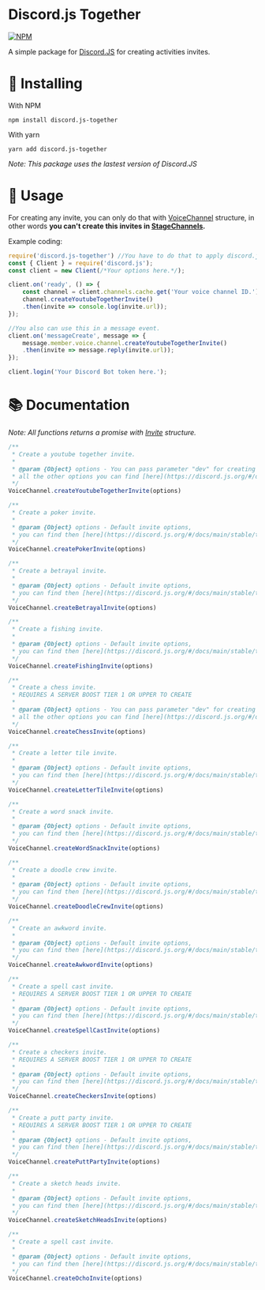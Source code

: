 <p align="center">
<h1><strong>Discord.js Together</strong></h1>

[![NPM](https://nodei.co/npm/discord.js-together.png)](https://nodei.co/npm/discord.js-together)

A simple package for [Discord.JS](https://www.npmjs.com/package/discord.js) for creating activities invites.

# 📌 Installing

With NPM
```
npm install discord.js-together
```

With yarn
```
yarn add discord.js-together
```

*Note: This package uses the lastest version of Discord.JS*

# 🔌 Usage

For creating any invite, you can only do that with [VoiceChannel](https://discord.js.org/#/docs/main/stable/class/VoiceChannel) structure, in other words **you can't create this invites in [StageChannels](https://discord.js.org/#/docs/main/stable/class/StageChannel).**

Example coding:
```js
require('discord.js-together') //You have to do that to apply discord.js-together functions.
const { Client } = require('discord.js');
const client = new Client(/*Your options here.*/);

client.on('ready', () => {
    const channel = client.channels.cache.get('Your voice channel ID.');
    channel.createYoutubeTogetherInvite()
    .then(invite => console.log(invite.url));
});

//You also can use this in a message event.
client.on('messageCreate', message => {
    message.member.voice.channel.createYoutubeTogetherInvite()
    .then(invite => message.reply(invite.url));
});

client.login('Your Discord Bot token here.');
```

# 📚 Documentation

*Note: All functions returns a promise with [Invite](https://discord.js.org/#/docs/main/stable/class/Invite) structure.*

```js
/**
 * Create a youtube together invite.
 * 
 * @param {Object} options - You can pass parameter "dev" for creating a development youtube together,
 * all the other options you can find [here](https://discord.js.org/#/docs/main/stable/typedef/CreateInviteOptions)
 */
VoiceChannel.createYoutubeTogetherInvite(options)

/**
 * Create a poker invite.
 * 
 * @param {Object} options - Default invite options,
 * you can find then [here](https://discord.js.org/#/docs/main/stable/typedef/CreateInviteOptions)
 */
VoiceChannel.createPokerInvite(options)

/**
 * Create a betrayal invite.
 * 
 * @param {Object} options - Default invite options,
 * you can find then [here](https://discord.js.org/#/docs/main/stable/typedef/CreateInviteOptions)
 */
VoiceChannel.createBetrayalInvite(options)

/**
 * Create a fishing invite.
 * 
 * @param {Object} options - Default invite options,
 * you can find then [here](https://discord.js.org/#/docs/main/stable/typedef/CreateInviteOptions)
 */
VoiceChannel.createFishingInvite(options)

/**
 * Create a chess invite.
 * REQUIRES A SERVER BOOST TIER 1 OR UPPER TO CREATE
 * 
 * @param {Object} options - You can pass parameter "dev" for creating a development chess,
 * all the other options you can find [here](https://discord.js.org/#/docs/main/stable/typedef/CreateInviteOptions)
 */
VoiceChannel.createChessInvite(options)

/**
 * Create a letter tile invite.
 * 
 * @param {Object} options - Default invite options,
 * you can find then [here](https://discord.js.org/#/docs/main/stable/typedef/CreateInviteOptions)
 */
VoiceChannel.createLetterTileInvite(options)

/**
 * Create a word snack invite.
 * 
 * @param {Object} options - Default invite options,
 * you can find then [here](https://discord.js.org/#/docs/main/stable/typedef/CreateInviteOptions)
 */
VoiceChannel.createWordSnackInvite(options)

/**
 * Create a doodle crew invite.
 * 
 * @param {Object} options - Default invite options,
 * you can find then [here](https://discord.js.org/#/docs/main/stable/typedef/CreateInviteOptions)
 */
VoiceChannel.createDoodleCrewInvite(options)

/**
 * Create an awkword invite.
 * 
 * @param {Object} options - Default invite options,
 * you can find then [here](https://discord.js.org/#/docs/main/stable/typedef/CreateInviteOptions)
 */
VoiceChannel.createAwkwordInvite(options)

/**
 * Create a spell cast invite.
 * REQUIRES A SERVER BOOST TIER 1 OR UPPER TO CREATE
 * 
 * @param {Object} options - Default invite options,
 * you can find then [here](https://discord.js.org/#/docs/main/stable/typedef/CreateInviteOptions)
 */
VoiceChannel.createSpellCastInvite(options)

/**
 * Create a checkers invite.
 * REQUIRES A SERVER BOOST TIER 1 OR UPPER TO CREATE
 * 
 * @param {Object} options - Default invite options,
 * you can find then [here](https://discord.js.org/#/docs/main/stable/typedef/CreateInviteOptions)
 */
VoiceChannel.createCheckersInvite(options)

/**
 * Create a putt party invite.
 * REQUIRES A SERVER BOOST TIER 1 OR UPPER TO CREATE
 * 
 * @param {Object} options - Default invite options,
 * you can find then [here](https://discord.js.org/#/docs/main/stable/typedef/CreateInviteOptions)
 */
VoiceChannel.createPuttPartyInvite(options)

/**
 * Create a sketch heads invite.
 * 
 * @param {Object} options - Default invite options,
 * you can find then [here](https://discord.js.org/#/docs/main/stable/typedef/CreateInviteOptions)
 */
VoiceChannel.createSketchHeadsInvite(options)

/**
 * Create a spell cast invite.
 * 
 * @param {Object} options - Default invite options,
 * you can find then [here](https://discord.js.org/#/docs/main/stable/typedef/CreateInviteOptions)
 */
VoiceChannel.createOchoInvite(options)
```